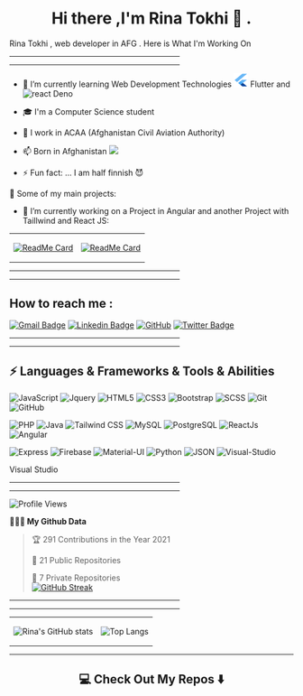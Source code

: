  <h1 align="center" >Hi there ,I'm Rina Tokhi 👋 .</h1> 

 Rina Tokhi ,  web developer  in AFG .
 Here is What I'm Working On 
 <hr width = "60%">
 <hr width = "60%">

- 🌱 I’m currently learning Web Development Technologies  <img src="https://raw.githubusercontent.com/dnfield/flutter_svg/7d374d7107561cbd906d7c0ca26fef02cc01e7c8/example/assets/flutter_logo.svg?sanitize=true" alt="Flutter" width="25" height="25" />   Flutter and<img src="https://user-images.githubusercontent.com/6702424/79351107-900eb300-7f38-11ea-8272-91ff725d29f3.png" alt="react" width="50" height="25" /> Deno

-  🎓 I'm a Computer Science student
-  🤖 I work in ACAA (Afghanistan Civil Aviation Authority)
-  📫  Born in Afghanistan   <img  src="https://img.icons8.com/color/50/000000/afghanistan-flag-circle.png" width="17"/>
-  ⚡ Fun fact: ... I am half finnish  😈

🚀 Some of my main projects:

- 🔭 I’m currently working on a Project in Angular and another Project with Taillwind and React JS:

<table>
<tr>
   <td>
    
[![ReadMe Card](https://github-readme-stats.vercel.app/api/pin/?username=Rina-tokhi&theme=algolia&bg_color=00000000&hide_border=true&repo=Recipe-book-angular)](https://github.com/Rina-Tokhi/Recipe-book-angular)

  
   </td>
   <td>
      
[![ReadMe Card](https://github-readme-stats.vercel.app/api/pin/?username=Rina-tokhi&theme=algolia&bg_color=00000000&hide_border=true&repo=TailwindCSS-Recipes)](https://github.com/Rina-Tokhi/TailwindCSS-Recipes)
   
   
  </td>  
</tr>
</table>




 <hr width = "60%">
 <hr width = "60%">
 

## How to reach me :


[![Gmail Badge](https://img.shields.io/badge/-Rina.Tokhi7@gmail.com-c14438?style=flat-square&logo=Gmail&logoColor=white&link=mailto:ing.miller.vega@gmail.com)](mailto:ing.Rina.Tokhi7@gmail.com)
[![Linkedin Badge](https://img.shields.io/badge/-RinaTokhi-blue?style=flat-square&logo=Linkedin&logoColor=white&link=https://www.linkedin.com/in/rina-tokhi-6274b2213/)](https://www.linkedin.com/in/rina-tokhi-6274b2213/)
[![GitHub](https://img.shields.io/badge/-GitHub-181717?style=flat-square&logo=github&logoColor=white&link=https://github.com/Rina-Tokhi)](https://github.com/Rina-Tokhi)
[![Twitter Badge](https://img.shields.io/badge/-@RinaTokhi-00acee?style=flat&logo=Twitter&logoColor=white)](https://twitter.com/intent/follow?screen_name=RinaTokhi "Follow on Twitter")

 <hr width = "60%">
 <hr width = "60%">

## ⚡ Languages & Frameworks & Tools & Abilities

![JavaScript](https://img.shields.io/badge/-JavaScript-F7DF1E?style=plastic-square&logo=javascript&logoColor=white)
![Jquery](https://img.shields.io/badge/-jQuery-0769AD?style=plastic-square&logo=jQuery&logoColor=white)
![HTML5](https://img.shields.io/badge/-HTML5-E34F26?style=plastic-square&logo=html5&logoColor=white)
![CSS3](https://img.shields.io/badge/-CSS3-1572B6?style=plastic-square&logo=css3)
![Bootstrap](https://img.shields.io/badge/-Bootstrap-7952B3?style=plastic-square&logo=bootstrap&logoColor=white)
![SCSS](https://img.shields.io/badge/-sass-CC6699?style=flat-square-square&logo=Sass&logoColor=white)
![Git](https://img.shields.io/badge/-Git-F05032?style=plastic-square&logo=git&logoColor=white)
![GitHub](https://img.shields.io/badge/-GitHub-181717?style=plastic-square&logo=github)

![PHP](https://img.shields.io/badge/-PHP-777BB4?style=plastic-square&logo=PHP&logoColor=white)
![Java](https://img.shields.io/badge/-Java-007396?style=plastic-square&logo=Java&logoColor=white)
![Tailwind CSS](https://img.shields.io/badge/-Tailwind%20CSS-38B2AC?style=plastic-square&logo=Tailwind%20CSS&logoColor=white)
![MySQL](https://img.shields.io/badge/-MySQL-4479A1?style=plastic-square&logo=MySQL&logoColor=white)
![PostgreSQL](https://img.shields.io/badge/-PostgreSQL-4169E1?style=plastic-square&logo=PostgreSQL&logoColor=white)
![ReactJs](https://img.shields.io/badge/-ReactJs-61DAFB?style=plastic-square&logo=React&logoColor=white)
![Angular](https://img.shields.io/badge/-Angular-DD0031?style=plastic-square&logo=Angular&logoColor=white)

![Express](https://img.shields.io/badge/-Express-000000?style=plastic-square&logo=Express&logoColor=white)
![Firebase](https://img.shields.io/badge/-Firebase-FFCA28?style=plastic-square&logo=Firebase&logoColor=white)
![Material-UI](https://img.shields.io/badge/-Material%20UI-0081CB?style=plastic-square&logo=Material-UI&logoColor=white)
![Python](https://img.shields.io/badge/-Python-3776AB?style=plastic-square&logo=Python&logoColor=white)
![JSON](https://img.shields.io/badge/-JSON-000000?style=plastic-square&logo=JSON&logoColor=white)
![Visual-Studio](https://img.shields.io/badge/-Visual%20Studio-5C2D91?style=plastic-square&logo=Visual-Studio&logoColor=white)


Visual Studio
 
<hr width = "60%">
<hr width = "60%">

![Profile Views](http://img.shields.io/badge/Profile%20Views-105-blue)

**👩🏼‍💻 My Github Data** 


> 🏆 291 Contributions in the Year 2021
 >  
> 📜 21 Public Repositories 
 > 
> 🔑 7 Private Repositories  
[![GitHub Streak](https://github-readme-streak-stats.herokuapp.com/?user=Rina-Tokhi&theme=algolia&bg_color=00000000&hide_border=true&background=00000000&ring=4492d4&)](https://git.io/streak-stats)

<hr width = "60%">
<hr width = "60%">

<table>
<tr>
   <td>

![Rina's GitHub stats](https://github-readme-stats.vercel.app/api?username=Rina-Tokhi&theme=algolia&show_icons=true&bg_color=00000000&hide_border=true)
  
   </td>
   <td>
      
![Top Langs](https://github-readme-stats.vercel.app/api/top-langs/?username=Rina-Tokhi&show_icons=true&hide_border=true&layout=compact&langs_count=6&theme=algolia&bg_color=00000000)

   
  </td>  
</tr>
</table>

<hr>

<h2  align="center">💻 Check Out My Repos ⬇️ </h2>
